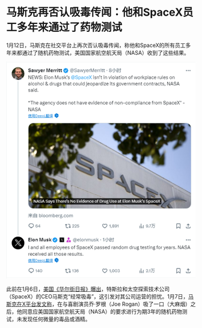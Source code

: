 # 马斯克再否认吸毒传闻：他和SpaceX员工多年来通过了药物测试

1月12日，马斯克在社交平台上再次否认吸毒传闻，称他和SpaceX的所有员工多年来都通过了随机药物测试，美国国家航空航天局（NASA）收到了这些结果。

![807673eb0ae4d8b124d3876215a828b2.jpg](https://raw.githubusercontent.com/qqhsx/qqnews_image/main/2024/01/12/马斯克再否认吸毒传闻：他和SpaceX员工多年来通过了药物测试/807673eb0ae4d8b124d3876215a828b2.jpg)

此前在1月6日，[美国《华尔街日报》曝出](https://news.qq.com/rain/a/20240107A04ZCM00)，特斯拉和太空探索技术公司（SpaceX）的CEO马斯克“经常吸毒”，这引发对其公司运营的担忧。1月7日，[马斯克在X平台发文称](https://news.qq.com/rain/a/20240108A010HF00)，在与喜剧演员乔·罗根（Joe
Rogan）吸了一口（大麻烟）之后，他同意应美国国家航空航天局（NASA）的要求进行为期3年的随机药物测试，未发现任何微量的毒品或酒精。

